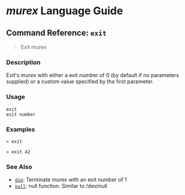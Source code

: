 # _murex_ Language Guide

## Command Reference: `exit`

> Exit murex

### Description

Exit's _murex_ with either a exit number of 0 (by default if no parameters
supplied) or a custom value specified by the first parameter.

### Usage

    exit
    exit number

### Examples

    » exit
    
    » exit 42

### See Also

* [`die`](../commands/die.md):
  Terminate murex with an exit number of 1
* [`null`](../commands/devnull.md):
  null function. Similar to /dev/null